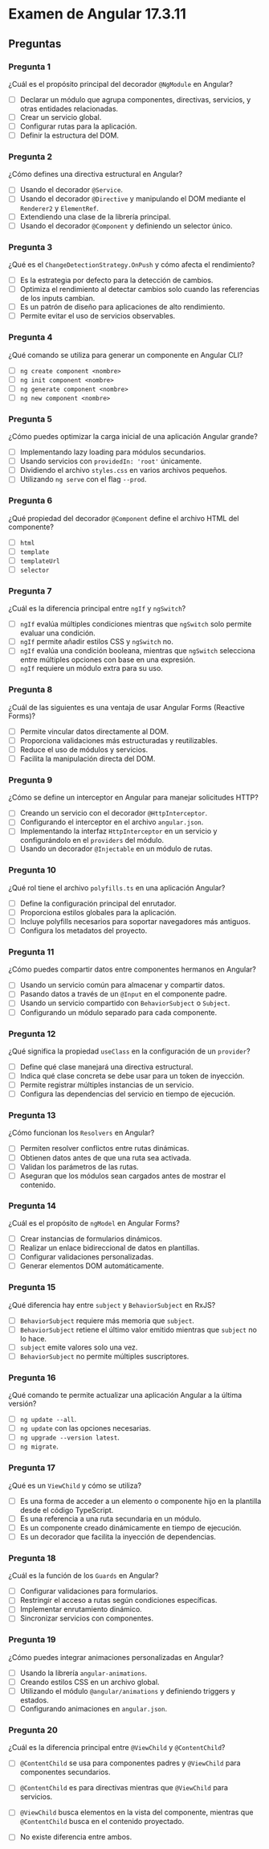 # Examen de Angular 17.3.11

## Preguntas

### Pregunta 1
¿Cuál es el propósito principal del decorador `@NgModule` en Angular?

- [ ] Declarar un módulo que agrupa componentes, directivas, servicios, y otras entidades relacionadas.
- [ ] Crear un servicio global.
- [ ] Configurar rutas para la aplicación.
- [ ] Definir la estructura del DOM.

### Pregunta 2
¿Cómo defines una directiva estructural en Angular?

- [ ] Usando el decorador `@Service`.
- [ ] Usando el decorador `@Directive` y manipulando el DOM mediante el `Renderer2` y `ElementRef`.
- [ ] Extendiendo una clase de la librería principal.
- [ ] Usando el decorador `@Component` y definiendo un selector único.

### Pregunta 3
¿Qué es el `ChangeDetectionStrategy.OnPush` y cómo afecta el rendimiento?

- [ ] Es la estrategia por defecto para la detección de cambios.
- [ ] Optimiza el rendimiento al detectar cambios solo cuando las referencias de los inputs cambian.
- [ ] Es un patrón de diseño para aplicaciones de alto rendimiento.
- [ ] Permite evitar el uso de servicios observables.

### Pregunta 4
¿Qué comando se utiliza para generar un componente en Angular CLI?

- [ ] `ng create component <nombre>`
- [ ] `ng init component <nombre>`
- [ ] `ng generate component <nombre>`
- [ ] `ng new component <nombre>`

### Pregunta 5
¿Cómo puedes optimizar la carga inicial de una aplicación Angular grande?

- [ ] Implementando lazy loading para módulos secundarios.
- [ ] Usando servicios con `providedIn: 'root'` únicamente.
- [ ] Dividiendo el archivo `styles.css` en varios archivos pequeños.
- [ ] Utilizando `ng serve` con el flag `--prod`.

### Pregunta 6
¿Qué propiedad del decorador `@Component` define el archivo HTML del componente?

- [ ] `html`
- [ ] `template`
- [ ] `templateUrl`
- [ ] `selector`

### Pregunta 7
¿Cuál es la diferencia principal entre `ngIf` y `ngSwitch`?

- [ ] `ngIf` evalúa múltiples condiciones mientras que `ngSwitch` solo permite evaluar una condición.
- [ ] `ngIf` permite añadir estilos CSS y `ngSwitch` no.
- [ ] `ngIf` evalúa una condición booleana, mientras que `ngSwitch` selecciona entre múltiples opciones con base en una expresión.
- [ ] `ngIf` requiere un módulo extra para su uso.

### Pregunta 8
¿Cuál de las siguientes es una ventaja de usar Angular Forms (Reactive Forms)?

- [ ] Permite vincular datos directamente al DOM.
- [ ] Proporciona validaciones más estructuradas y reutilizables.
- [ ] Reduce el uso de módulos y servicios.
- [ ] Facilita la manipulación directa del DOM.

### Pregunta 9
¿Cómo se define un interceptor en Angular para manejar solicitudes HTTP?

- [ ] Creando un servicio con el decorador `@HttpInterceptor`.
- [ ] Configurando el interceptor en el archivo `angular.json`.
- [ ] Implementando la interfaz `HttpInterceptor` en un servicio y configurándolo en el `providers` del módulo.
- [ ] Usando un decorador `@Injectable` en un módulo de rutas.

### Pregunta 10
¿Qué rol tiene el archivo `polyfills.ts` en una aplicación Angular?

- [ ] Define la configuración principal del enrutador.
- [ ] Proporciona estilos globales para la aplicación.
- [ ] Incluye polyfills necesarios para soportar navegadores más antiguos.
- [ ] Configura los metadatos del proyecto.

### Pregunta 11
¿Cómo puedes compartir datos entre componentes hermanos en Angular?

- [ ] Usando un servicio común para almacenar y compartir datos.
- [ ] Pasando datos a través de un `@Input` en el componente padre.
- [ ] Usando un servicio compartido con `BehaviorSubject` o `Subject`.
- [ ] Configurando un módulo separado para cada componente.

### Pregunta 12
¿Qué significa la propiedad `useClass` en la configuración de un `provider`?

- [ ] Define qué clase manejará una directiva estructural.
- [ ] Indica qué clase concreta se debe usar para un token de inyección.
- [ ] Permite registrar múltiples instancias de un servicio.
- [ ] Configura las dependencias del servicio en tiempo de ejecución.

### Pregunta 13
¿Cómo funcionan los `Resolvers` en Angular?

- [ ] Permiten resolver conflictos entre rutas dinámicas.
- [ ] Obtienen datos antes de que una ruta sea activada.
- [ ] Validan los parámetros de las rutas.
- [ ] Aseguran que los módulos sean cargados antes de mostrar el contenido.

### Pregunta 14
¿Cuál es el propósito de `ngModel` en Angular Forms?

- [ ] Crear instancias de formularios dinámicos.
- [ ] Realizar un enlace bidireccional de datos en plantillas.
- [ ] Configurar validaciones personalizadas.
- [ ] Generar elementos DOM automáticamente.

### Pregunta 15
¿Qué diferencia hay entre `subject` y `BehaviorSubject` en RxJS?

- [ ] `BehaviorSubject` requiere más memoria que `subject`.
- [ ] `BehaviorSubject` retiene el último valor emitido mientras que `subject` no lo hace.
- [ ] `subject` emite valores solo una vez.
- [ ] `BehaviorSubject` no permite múltiples suscriptores.

### Pregunta 16
¿Qué comando te permite actualizar una aplicación Angular a la última versión?

- [ ] `ng update --all`.
- [ ] `ng update` con las opciones necesarias.
- [ ] `ng upgrade --version latest`.
- [ ] `ng migrate`.

### Pregunta 17
¿Qué es un `ViewChild` y cómo se utiliza?

- [ ] Es una forma de acceder a un elemento o componente hijo en la plantilla desde el código TypeScript.
- [ ] Es una referencia a una ruta secundaria en un módulo.
- [ ] Es un componente creado dinámicamente en tiempo de ejecución.
- [ ] Es un decorador que facilita la inyección de dependencias.

### Pregunta 18
¿Cuál es la función de los `Guards` en Angular?

- [ ] Configurar validaciones para formularios.
- [ ] Restringir el acceso a rutas según condiciones específicas.
- [ ] Implementar enrutamiento dinámico.
- [ ] Sincronizar servicios con componentes.

### Pregunta 19
¿Cómo puedes integrar animaciones personalizadas en Angular?

- [ ] Usando la librería `angular-animations`.
- [ ] Creando estilos CSS en un archivo global.
- [ ] Utilizando el módulo `@angular/animations` y definiendo triggers y estados.
- [ ] Configurando animaciones en `angular.json`.

### Pregunta 20
¿Cuál es la diferencia principal entre `@ViewChild` y `@ContentChild`?

- [ ] `@ContentChild` se usa para componentes padres y `@ViewChild` para componentes secundarios.
- [ ] `@ContentChild` es para directivas mientras que `@ViewChild` para servicios.
- [ ] `@ViewChild` busca elementos en la vista del componente, mientras que `@ContentChild` busca en el contenido proyectado.
- [ ] No existe diferencia entre ambos.

